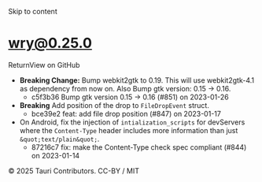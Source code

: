 Skip to content
# wry@0.25.0
ReturnView on GitHub
  * **Breaking Change:** Bump webkit2gtk to 0.19. This will use webkit2gtk-4.1 as dependency from now on. Also Bump gtk version: 0.15 -> 0.16. 
    * c5f3b36 Bump gtk version 0.15 -> 0.16 (#851) on 2023-01-26
  * **Breaking** Add position of the drop to `FileDropEvent` struct. 
    * bce39e2 feat: add file drop position (#847) on 2023-01-17
  * On Android, fix the injection of `intialization_scripts` for devServers where the `Content-Type` header includes more information than just `&quot;text/plain&quot;`. 
    * 87216c7 fix: make the Content-Type check spec compliant (#844) on 2023-01-14


© 2025 Tauri Contributors. CC-BY / MIT
